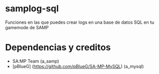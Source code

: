 # samplog-sql
Funciones en las que puedes crear logs en una base de datos SQL en tu gamemode de SAMP 

# Dependencias y creditos
- SA:MP Team (a_samp)
- [pBlueG] (https://github.com/pBlueG/SA-MP-MySQL) (a_mysql)
